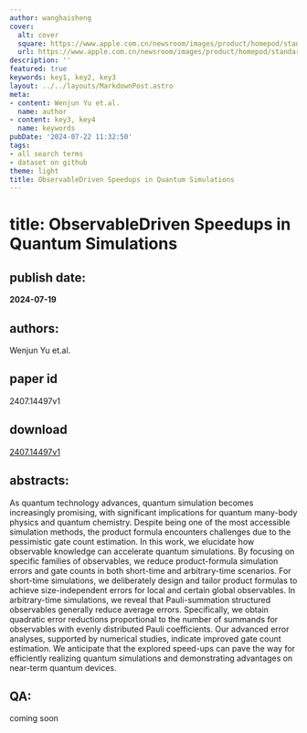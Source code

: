 ```yaml
---
author: wanghaisheng
cover:
  alt: cover
  square: https://www.apple.com.cn/newsroom/images/product/homepod/standard/Apple-HomePod-hero-230118_big.jpg.large_2x.jpg
  url: https://www.apple.com.cn/newsroom/images/product/homepod/standard/Apple-HomePod-hero-230118_big.jpg.large_2x.jpg
description: ''
featured: true
keywords: key1, key2, key3
layout: ../../layouts/MarkdownPost.astro
meta:
- content: Wenjun Yu et.al.
  name: author
- content: key3, key4
  name: keywords
pubDate: '2024-07-22 11:32:50'
tags:
- all search terms
- dataset on github
theme: light
title: ObservableDriven Speedups in Quantum Simulations
---
```


# title: ObservableDriven Speedups in Quantum Simulations 
## publish date: 
**2024-07-19** 
## authors: 
  Wenjun Yu et.al. 
## paper id
2407.14497v1
## download
[2407.14497v1](http://arxiv.org/abs/2407.14497v1)
## abstracts:
As quantum technology advances, quantum simulation becomes increasingly promising, with significant implications for quantum many-body physics and quantum chemistry. Despite being one of the most accessible simulation methods, the product formula encounters challenges due to the pessimistic gate count estimation. In this work, we elucidate how observable knowledge can accelerate quantum simulations. By focusing on specific families of observables, we reduce product-formula simulation errors and gate counts in both short-time and arbitrary-time scenarios. For short-time simulations, we deliberately design and tailor product formulas to achieve size-independent errors for local and certain global observables. In arbitrary-time simulations, we reveal that Pauli-summation structured observables generally reduce average errors. Specifically, we obtain quadratic error reductions proportional to the number of summands for observables with evenly distributed Pauli coefficients. Our advanced error analyses, supported by numerical studies, indicate improved gate count estimation. We anticipate that the explored speed-ups can pave the way for efficiently realizing quantum simulations and demonstrating advantages on near-term quantum devices.
## QA:
coming soon
